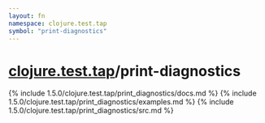 ```yaml
---
layout: fn
namespace: clojure.test.tap
symbol: "print-diagnostics"
---
```


# [clojure.test.tap](../)/print-diagnostics

{% include 1.5.0/clojure.test.tap/print_diagnostics/docs.md %}
{% include 1.5.0/clojure.test.tap/print_diagnostics/examples.md %}
{% include 1.5.0/clojure.test.tap/print_diagnostics/src.md %}

